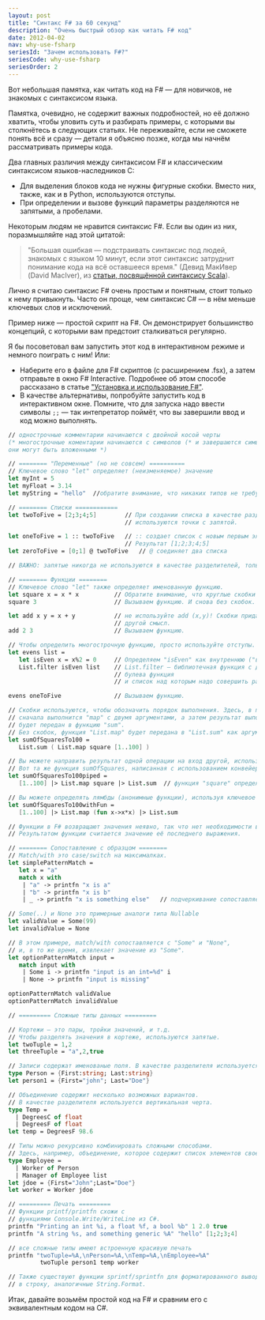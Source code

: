 ```yaml
---
layout: post
title: "Синтакс F# за 60 секунд"
description: "Очень быстрый обзор как читать F# код"
date: 2012-04-02
nav: why-use-fsharp
seriesId: "Зачем использовать F#?"
seriesCode: why-use-fsharp
seriesOrder: 2
---
```


Вот небольшая памятка, как читать код на F# — для новичков, не знакомых с синтаксисом языка.

Памятка, очевидно, не содержит важных подробностей, но её должно хватить, чтобы уловить суть и разбирать примеры, с которыми вы столкнётесь в следующих статьях. Не переживайте, если не сможете понять всё и сразу — детали я объясню позже, когда мы начнём рассматривать примеры кода.

Два главных различия между синтаксисом F# и классическим синтаксисом языков-наследников C:

* Для выделения блоков кода не нужны фигурные скобки. Вместо них, также, как и в Python, используются отступы.
* При определении и вызове функций параметры разделяются не запятыми, а пробелами.

Некоторым людям не нравится синтаксис F#. Если вы один из них, поразмышляйте над этой цитатой:

> "Большая ошибкая — подстраивать синтаксис под людей, знакомых с языком 10 минут, если этот синтаксис затруднит понимание кода на всё оставшееся время."
> (Девид МакИвер (David MacIver), из [статьи, посвящённой синтаксису Scala](http://rickyclarkson.blogspot.co.uk/2008/01/in-defence-of-0l-in-scala.html)).

Лично я считаю синтаксис F# очень простым и понятным, стоит только к нему привыкнуть. Часто он проще, чем синтаксис C# — в нём меньше ключевых слов и исключений.

Пример ниже — простой скрипт на F#. Он демонстрирует большинство концепций, с которыми вам предстоит сталкиваться регулярно.

Я бы посоветовал вам запустить этот код в интерактивном режиме и немного поиграть с ним! Или:

* Наберите его в файле для F# скриптов (с расширением .fsx), а затем отправьте в окно F# Interactive.
  Подробнее об этом способе рассказано в статье ["Установка и использование F#"](/installing-and-using/).
* В качестве альтернативы, попробуйте запустить код в интерактивном окне. Помните, что для запуска
  надо ввести символы `;;` — так интепретатор поймёт, что вы завершили ввод и код можно выполнять.

```fsharp
// однострочные комментарии начинаются с двойной косой черты
(* многострочные коментарии начинаются с символов (* и завершаются символами *)
они могут быть вложенными *)

// ======== "Переменные" (но не совсем) ==========
// Ключевое слово "let" определяет (неизменяемое) значение
let myInt = 5
let myFloat = 3.14
let myString = "hello"	//обратите внимание, что никаких типов не требуется

// ======== Списки ============
let twoToFive = [2;3;4;5]        // При создании списка в качестве разделителя
                                 // используются точки с запятой.

let oneToFive = 1 :: twoToFive   // :: создает список с новым первым элементом
                                 // Результат [1;2;3;4;5]
let zeroToFive = [0;1] @ twoToFive   // @ соединяет два списка 

// ВАЖНО: запятые никогда не используются в качестве разделителей, только точки с запятой!

// ======== Функции ========
// Ключевое слово "let" также определяет именованную функцию.
let square x = x * x          // Обратите внимание, что круглые скобки не используются.
square 3                      // Вызываем функцию. И снова без скобок.

let add x y = x + y           // не используйте add (x,y)! Скобки придают выражению
                              // другой смысл.
add 2 3                       // Вызываем функцию.

// Чтобы определить многострочную функцию, просто используйте отступы. Точки с запятой не нужны.
let evens list =
   let isEven x = x%2 = 0     // Определяем "isEven" как внутреннюю ("вложенную") функцию
   List.filter isEven list    // List.filter — библиотечная функция с двумя параметрами:
                              // булева функция
                              // и список над которым надо совершить работу

evens oneToFive               // Вызываем функцию.

// Скобки используются, чтобы обозначить порядок выполнения. Здесь, в примере,
// сначала выполнится "map" с двумя аргументами, а затем результат выполнения
// будет передан в функцию "sum".
// Без скобок, функция "List.map" будет передана в "List.sum" как аргумент
let sumOfSquaresTo100 =
   List.sum ( List.map square [1..100] )

// Вы можете направить результат одной операции на вход другой, используя "|>"
// Вот та же функция sumOfSquares, написанная с использованием конвейера
let sumOfSquaresTo100piped =
   [1..100] |> List.map square |> List.sum  // функция "square" определена ранее

// Вы можете определять лямбды (анонимные функции), используя ключевое слово "fun"
let sumOfSquaresTo100withFun =
   [1..100] |> List.map (fun x->x*x) |> List.sum

// Функции в F# возвращают значения неявно, так что нет необходимости в ключевом слове "return".
// Результатом функции считается значение её последнего выражения.

// ======== Сопоставление с образцом ========
// Match/with это case/switch на максималках.
let simplePatternMatch =
   let x = "a"
   match x with
    | "a" -> printfn "x is a"
    | "b" -> printfn "x is b"
    | _ -> printfn "x is something else"   // подчеркивание сопоставляется с чем угодно

// Some(..) и None это примерные аналоги типа Nullable
let validValue = Some(99)
let invalidValue = None

// В этом примере, match/with сопоставляется с "Some" и "None",
// и, в то же время, извлекает значение из "Some".
let optionPatternMatch input =
   match input with
    | Some i -> printfn "input is an int=%d" i
    | None -> printfn "input is missing"

optionPatternMatch validValue
optionPatternMatch invalidValue

// ========= Сложные типы данных =========

// Кортежи — это пары, тройки значений, и т.д.
// Чтобы разделять значения в кортеже, используются запятые.
let twoTuple = 1,2
let threeTuple = "a",2,true

// Записи содержат именованые поля. В качестве разделителя используется точка с запятой.
type Person = {First:string; Last:string}
let person1 = {First="john"; Last="Doe"}

// Объединение содержит несколько возможных вариантов.
// В качестве разделителя используется вертикальная черта.
type Temp =
  | DegreesC of float
  | DegreesF of float
let temp = DegreesF 98.6

// Типы можно рекурсивно комбинировать сложными способами.
// Здесь, например, объединение, которое содержит список элементов своего же типа:
type Employee =
  | Worker of Person
  | Manager of Employee list
let jdoe = {First="John";Last="Doe"}
let worker = Worker jdoe

// ========= Печать =========
// Функции printf/printfn схожи с
// функциями Console.Write/WriteLine из C#.
printfn "Printing an int %i, a float %f, a bool %b" 1 2.0 true
printfn "A string %s, and something generic %A" "hello" [1;2;3;4]

// все сложные типы имеют встроенную красивую печать
printfn "twoTuple=%A,\nPerson=%A,\nTemp=%A,\nEmployee=%A"
         twoTuple person1 temp worker

// Также существуют функции sprintf/sprintfn для форматированного вывода
// в строку, аналогичные String.Format.
```

Итак, давайте возьмём простой код на F# и сравним его с эквивалентным кодом на C#.
